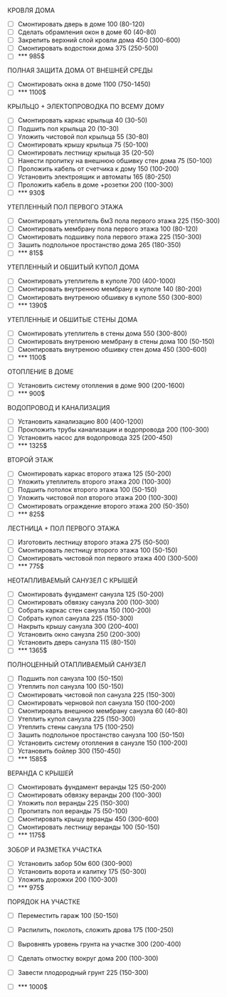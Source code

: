 ﻿КРОВЛЯ ДОМА 
- [ ] Смонтировать дверь в доме 100 (80-120)
- [ ] Сделать обрамления окон в доме 60 (40-80)		
- [ ] Закрепить верхний слой кровли дома 450 (300-600)
- [ ] Смонтировать водостоки дома 375 (250-500)
- [ ] *** 985$

ПОЛНАЯ ЗАЩИТА ДОМА ОТ ВНЕШНЕЙ СРЕДЫ
- [ ] Смонтировать окна	в доме 1100 (750-1450)
- [ ] *** 1100$

КРЫЛЬЦО + ЭЛЕКТОПРОВОДКА ПО ВСЕМУ ДОМУ
- [ ] Смонтировать каркас крыльца 40 (30-50)  
- [ ] Подшить пол крыльца 20 (10-30)
- [ ] Уложить чистовой пол крыльца 55 (30-80) 
- [ ] Смонтировать крышу крыльца 75 (50-100)
- [ ] Смонтировать лестницу крыльца 35 (20-50)		
- [ ] Нанести пропитку на внешнюю обшивку стен дома 75 (50-100)
- [ ] Проложить кабель от счетчика к дому 150 (100-200)				
- [ ] Установить электроящик и автоматы 165 (80-250)		
- [ ] Проложить кабель в доме +розетки 200 (100-300)
- [ ] *** 930$

УТЕПЛЕННЫЙ ПОЛ ПЕРВОГО ЭТАЖА
- [ ] Смонтировать утеплитель 6м3 пола первого этажа 225 (150-300)
- [ ] Смонтировать мембрану пола первого этажа 100 (80-120)		
- [ ] Смонтировать подшивку пола первого этажа 225 (150-300)
- [ ] Зашить подпольное простанство дома 265 (180-350)				
- [ ] *** 815$

УТЕПЛЕННЫЙ И ОБШИТЫЙ КУПОЛ ДОМА
- [ ] Смонтировать утеплитель в куполе 700 (400-1000) 			
- [ ] Смонтировать внутренюю мембрану в куполе 140 (80-200)
- [ ] Смонтировать внутренюю обшивку в куполе 550 (300-800)
- [ ] *** 1390$

УТЕПЛЕННЫЕ И ОБШИТЫЕ СТЕНЫ ДОМА
- [ ] Смонтировать утеплитель в стены дома 550 (300-800)			
- [ ] Смонтировать внутренюю мембрану в стены дома 100 (50-150)
- [ ] Смонтировать внутренюю обшивку стен дома 450 (300-600)
- [ ] *** 1100$

ОТОПЛЕНИЕ В ДОМЕ
- [ ] Установить систему отопления в доме 900 (200-1600)			
- [ ] *** 900$

ВОДОПРОВОД И КАНАЛИЗАЦИЯ		
- [ ] Установить канализацию 800 (400-1200)
- [ ] Прокложить трубы канализации и водопровода 200 (100-300)
- [ ] Установить насос для водопровода 325 (200-450)
- [ ] *** 1325$

ВТОРОЙ ЭТАЖ
- [ ] Смонтировать каркас второго этажа 125 (50-200)
- [ ] Уложить утеплитель второго этажа 200 (100-300) 
- [ ] Подшить потолок второго этажа 100 (50-150) 
- [ ] Уложить чистовой пол  второго этажа 200 (100-300)
- [ ] Смонтировать ограждение второго этажа 200 (50-350)
- [ ] *** 825$

ЛЕСТНИЦА + ПОЛ ПЕРВОГО ЭТАЖА
- [ ] Изготовить лестницу второго этажа 275 (50-500)	
- [ ] Смонтировать лестницу второго этажа 100 (50-150)
- [ ] Смонтировать чистовой пол первого этажа 400 (300-500)			
- [ ] *** 775$

НЕОТАПЛИВАЕМЫЙ САНУЗЕЛ С КРЫШЕЙ
- [ ] Смонтировать фундамент санузла 125 (50-200)
- [ ] Смонтировать обвязку санузла 200 (100-300)
- [ ] Собрать каркас стен санузла 150 (100-200)
- [ ] Собрать купол санузла 225 (150-300)
- [ ] Накрыть крышу санузла 300 (200-400)
- [ ] Установить окно санузла 250 (200-300)
- [ ] Установить дверь санузла 115 (80-150)
- [ ] *** 1365$	

ПОЛНОЦЕННЫЙ ОТАПЛИВАЕМЫЙ САНУЗЕЛ						
- [ ] Подшить пол санузла 100 (50-150)		
- [ ] Утеплить пол санузла 100 (50-150)
- [ ] Смонтировать чистовой пол санузла 225 (150-300)
- [ ] Смонтировать черновой пол санузла 150 (100-200)
- [ ] Смонтировать внешнюю мембрану	санузла 60 (40-80)	
- [ ] Утеплить купол санузла 225 (150-300)
- [ ] Утеплить стены санузла 175 (100-250)							
- [ ] Зашить подпольное простанство санузла 100 (50-150)
- [ ] Установить систему отопления в санузле 150 (100-200)	
- [ ] Установить бойлер 300 (150-450)  
- [ ] *** 1585$

ВЕРАНДА С КРЫШЕЙ	
- [ ] Смонтировать фундамент веранды 125 (50-200)
- [ ] Смонтировать обвязку веранды 200 (100-300)
- [ ] Уложить пол веранды 225 (150-300) 
- [ ] Пропитать пол веранды 75 (50-100)
- [ ] Смонтировать крышу веранды 450 (300-600)
- [ ] Смонтировать лестницу веранды 100 (50-150)
- [ ] *** 1175$

ЗОБОР И РАЗМЕТКА УЧАСТКА		
- [ ] Установить забор 50м 600 (300-900)
- [ ] Установить ворота и калитку 175 (50-300)
- [ ] Уложить дорожки 200 (100-300)
- [ ] *** 975$

ПОРЯДОК НА УЧАСТКЕ
- [ ] Переместить гараж 100 (50-150)
- [ ] Распилить, поколоть, сложить дрова 175 (100-250)		
- [ ] Выровнять уровень грунта на участке 300 (200-400)
- [ ] Сделать отмостку вокруг дома 200 (100-300)
- [ ] Завести плодородный грунт 225 (150-300)
- [ ] *** 1000$



		
